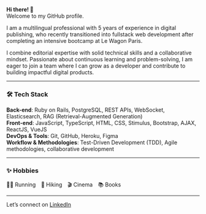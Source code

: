 **Hi there! 👋**  
Welcome to my GitHub profile.  

I am a multilingual professional with 5 years of experience in digital publishing, who recently transitioned into fullstack web development after completing an intensive bootcamp at Le Wagon Paris.

I combine editorial expertise with solid technical skills and a collaborative mindset. Passionate about continuous learning and problem-solving, I am eager to join a team where I can grow as a developer and contribute to building impactful digital products.

---

### 🛠️ Tech Stack

**Back-end**: Ruby on Rails, PostgreSQL, REST APIs, WebSocket, Elasticsearch, RAG (Retrieval-Augmented Generation)  
**Front-end**: JavaScript, TypeScript, HTML, CSS, Stimulus, Bootstrap, AJAX, ReactJS, VueJS  
**DevOps & Tools**: Git, GitHub, Heroku, Figma  
**Workflow & Methodologies**: Test-Driven Development (TDD), Agile methodologies, collaborative development

---

### ✨ Hobbies  
🏃‍♀️ Running 🥾 Hiking 🎬 Cinema 📚 Books

---

Let’s connect on [LinkedIn](https://www.linkedin.com/in/chloé-cosson/)
